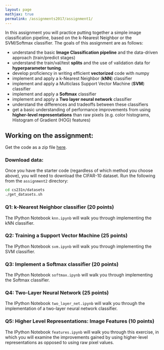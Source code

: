 ```yaml
---
layout: page
mathjax: true
permalink: /assignments2017/assignment1/
---
```


In this assignment you will practice putting together a simple image classification pipeline, based on the k-Nearest Neighbor or the SVM/Softmax classifier. The goals of this assignment are as follows:

- understand the basic **Image Classification pipeline** and the data-driven approach (train/predict stages)
- understand the train/val/test **splits** and the use of validation data for **hyperparameter tuning**.
- develop proficiency in writing efficient **vectorized** code with numpy
- implement and apply a k-Nearest Neighbor (**kNN**) classifier
- implement and apply a Multiclass Support Vector Machine (**SVM**) classifier
- implement and apply a **Softmax** classifier
- implement and apply a **Two layer neural network** classifier
- understand the differences and tradeoffs between these classifiers
- get a basic understanding of performance improvements from using **higher-level representations** than raw pixels (e.g. color histograms, Histogram of Gradient (HOG) features)

## Working on the assignment:
Get the code as a zip file [here](http://cs231n.stanford.edu/assignments/2017/spring1617_assignment1.zip).

### Download data:
Once you have the starter code (regardless of which method you choose above), you will need to download the CIFAR-10 dataset.
Run the following from the `assignment2` directory:

```bash
cd cs231n/datasets
./get_datasets.sh
```

### Q1: k-Nearest Neighbor classifier (20 points)
The IPython Notebook `knn.ipynb` will walk you through implementing the kNN classifier.

### Q2: Training a Support Vector Machine (25 points)
The IPython Notebook `svm.ipynb` will walk you through implementing the SVM classifier.

### Q3: Implement a Softmax classifier (20 points)
The IPython Notebook `softmax.ipynb` will walk you through implementing the Softmax classifier.

### Q4: Two-Layer Neural Network (25 points)
The IPython Notebook `two_layer_net.ipynb` will walk you through the implementation of a two-layer neural network classifier.

### Q5: Higher Level Representations: Image Features (10 points)
The IPython Notebook `features.ipynb` will walk you through this exercise, in which you will examine the improvements gained by using higher-level representations as opposed to using raw pixel values.
